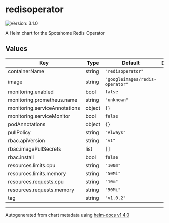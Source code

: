 # redisoperator

![Version: 3.1.0](https://img.shields.io/badge/Version-3.1.0-informational?style=flat-square)

A Helm chart for the Spotahome Redis Operator

## Values

| Key | Type | Default | Description |
|-----|------|---------|-------------|
| containerName | string | `"redisoperator"` |  |
| image | string | `"googleimages/redis-operator"` |  |
| monitoring.enabled | bool | `false` |  |
| monitoring.prometheus.name | string | `"unknown"` |  |
| monitoring.serviceAnnotations | object | `{}` |  |
| monitoring.serviceMonitor | bool | `false` |  |
| podAnnotations | object | `{}` |  |
| pullPolicy | string | `"Always"` |  |
| rbac.apiVersion | string | `"v1"` |  |
| rbac.imagePullSecrets | list | `[]` |  |
| rbac.install | bool | `false` |  |
| resources.limits.cpu | string | `"100m"` |  |
| resources.limits.memory | string | `"50Mi"` |  |
| resources.requests.cpu | string | `"10m"` |  |
| resources.requests.memory | string | `"50Mi"` |  |
| tag | string | `"v1.0.2"` |  |

----------------------------------------------
Autogenerated from chart metadata using [helm-docs v1.4.0](https://github.com/norwoodj/helm-docs/releases/v1.4.0)
